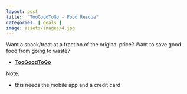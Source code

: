```yaml
---
layout: post
title:  "TooGoodToGo - Food Rescue"
categories: [ deals ]
image: assets/images/4.jpg
---
```


Want a snack/treat at a fraction of the original price?
Want to save good food from going to waste?

+ **[TooGoodToGo](https://www.toogoodtogo.com/en-ca/)**

Note:
- this needs the mobile app and a credit card
